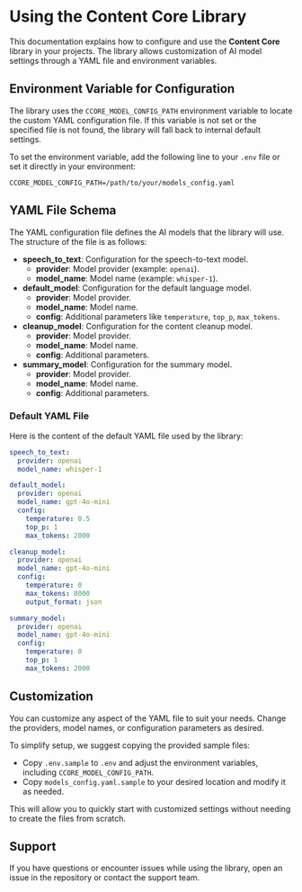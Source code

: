 # Using the Content Core Library

This documentation explains how to configure and use the **Content Core** library in your projects. The library allows customization of AI model settings through a YAML file and environment variables.

## Environment Variable for Configuration

The library uses the `CCORE_MODEL_CONFIG_PATH` environment variable to locate the custom YAML configuration file. If this variable is not set or the specified file is not found, the library will fall back to internal default settings.

To set the environment variable, add the following line to your `.env` file or set it directly in your environment:

```
CCORE_MODEL_CONFIG_PATH=/path/to/your/models_config.yaml
```

## YAML File Schema

The YAML configuration file defines the AI models that the library will use. The structure of the file is as follows:

- **speech_to_text**: Configuration for the speech-to-text model.
  - **provider**: Model provider (example: `openai`).
  - **model_name**: Model name (example: `whisper-1`).
- **default_model**: Configuration for the default language model.
  - **provider**: Model provider.
  - **model_name**: Model name.
  - **config**: Additional parameters like `temperature`, `top_p`, `max_tokens`.
- **cleanup_model**: Configuration for the content cleanup model.
  - **provider**: Model provider.
  - **model_name**: Model name.
  - **config**: Additional parameters.
- **summary_model**: Configuration for the summary model.
  - **provider**: Model provider.
  - **model_name**: Model name.
  - **config**: Additional parameters.

### Default YAML File

Here is the content of the default YAML file used by the library:

```yaml
speech_to_text:
  provider: openai
  model_name: whisper-1

default_model:
  provider: openai
  model_name: gpt-4o-mini
  config:
    temperature: 0.5
    top_p: 1
    max_tokens: 2000

cleanup_model:
  provider: openai
  model_name: gpt-4o-mini
  config:
    temperature: 0
    max_tokens: 8000
    output_format: json

summary_model:
  provider: openai
  model_name: gpt-4o-mini
  config:
    temperature: 0
    top_p: 1
    max_tokens: 2000
```

## Customization

You can customize any aspect of the YAML file to suit your needs. Change the providers, model names, or configuration parameters as desired.

To simplify setup, we suggest copying the provided sample files:
- Copy `.env.sample` to `.env` and adjust the environment variables, including `CCORE_MODEL_CONFIG_PATH`.
- Copy `models_config.yaml.sample` to your desired location and modify it as needed.

This will allow you to quickly start with customized settings without needing to create the files from scratch.

## Support

If you have questions or encounter issues while using the library, open an issue in the repository or contact the support team.
